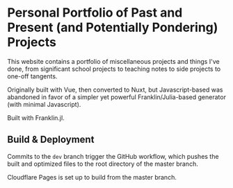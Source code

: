# Personal Portfolio of Past and Present (and Potentially Pondering) Projects
This website contains a portfolio of miscellaneous projects and things I've done, from significant school projects to teaching notes to side projects to one-off tangents.

Originally built with Vue, then converted to Nuxt, but Javascript-based was abandoned in 
favor of a simpler yet powerful Franklin/Julia-based generator (with minimal Javascript).

Built with Franklin.jl.

## Build & Deployment
Commits to the `dev` branch trigger the GitHub workflow, which pushes the built and 
optimized files to the root directory of the master branch.

Cloudflare Pages is set up to build from the master branch.
